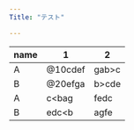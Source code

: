 ```yaml
---
Title: "テスト"

---
```


| name | 1 | 2 |
|---|---|---|
| A | @10cdef | gab>c |
| B | @20efga | b>cde |
| A | c<bag | fedc |
| B | edc<b | agfe |
